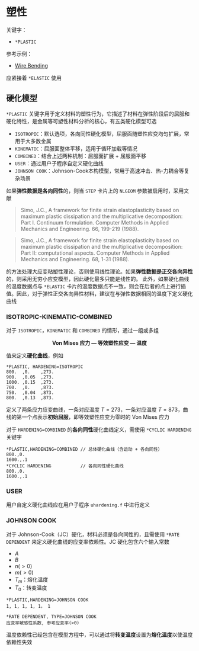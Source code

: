 # 塑性

关键字：

- `*PLASTIC`

参考示例：

- [Wire Bending](../chap6/sec2-wirebending.md)

应紧接着 `*ELASTIC` 使用

## 硬化模型

`*PLASTIC` 关键字用于定义材料的塑性行为，它描述了材料在弹性阶段后的屈服和硬化特性，是金属等可塑性材料分析的核心，有五类硬化模型可选

- `ISOTROPIC`：默认选项，各向同性硬化模型，屈服面随塑性应变均匀扩展，常用于大多数金属
- `KINEMATIC`：屈服面整体平移，适用于循环加载等情况
- `COMBINED`：结合上述两种机制：屈服面扩展 + 屈服面平移
- `USER`：通过用户子程序自定义硬化曲线
- `JOHNSON COOK`：Johnson-Cook本构模型，常用于高速冲击、热-力耦合等复杂场景


如果**弹性数据是各向同性**的，则当 `STEP` 卡片上的 `NLGEOM` 参数被启用时，采用文献

> Simo, J.C., A framework for finite strain elastoplasticity based on maximum plastic dissipation and the multiplicative decomposition: Part I. Continuum formulation. Computer Methods in Applied Mechanics and Engineering. 66, 199-219 (1988).

> Simo, J.C., A framework for finite strain elastoplasticity based on maximum plastic dissipation and the multiplicative decomposition: Part II: computational aspects. Computer Methods in Applied Mechanics and Engineering. 68, 1-31 (1988).

的方法处理大应变粘塑性理论，否则使用线性理论。如果**弹性数据是正交各向异性**的，则采用无穷小应变模型，因此硬化最多只能是线性的。
此外，如果硬化曲线的温度数据点与 `*ELASTIC` 卡片的温度数据点不一致，则会在后者的点上进行插值。因此，对于弹性正交各向异性材料，建议在与弹性数据相同的温度下定义硬化曲线


### ISOTROPIC-KINEMATIC-COMBINED

对于 `ISOTROPIC`，`KINEMATIC` 和 `COMBINED` 的情形，通过一组或多组 

<p style="text-align:center; font-weight:bold;">
  Von Mises 应力 — 等效塑性应变 — 温度
</p>

值来定义**硬化曲线**，例如

```
*PLASTIC, HARDENING=ISOTROPIC
800.  ,0.    ,273.
900.  ,0.05  ,273.
1000. ,0.15  ,273.
700.  ,0.    ,873.
750.  ,0.04  ,873.
800.  ,0.13  ,873.
```

定义了两条应力应变曲线，一条对应温度 $T=273$，一条对应温度 $T=873$，曲线的第一个点表示**初始屈服**，即等效塑性应变为零时的 Von Mises 应力

对于 `HARDENING=COMBINED` 的**各向同性**硬化曲线定义，需使用 `*CYCLIC HARDENING` 关键字

```
*PLASTIC,HARDENING=COMBINED // 总体硬化曲线（含运动 + 各向同性）
800.,0.
1600.,.1
*CYCLIC HARDENING           // 各向同性硬化曲线
800.,0.
1600.,.1
```

### USER

用户自定义硬化曲线应在用户子程序 `uhardening.f` 中进行定义

### JOHNSON COOK

对于 Johnson-Cook（JC）硬化，材料必须是各向同性的，且需使用 `*RATE DEPENDENT` 来定义硬化曲线的应变率依赖性。JC 硬化包含六个输入常数

- $A$
- $B$
- $n(>0)$
- $m(>0)$
- $T_{m}$：熔化温度
- $T_{0}$：转变温度

```
*PLASTIC,HARDENING=JOHNSON COOK
1, 1, 1, 1, 1， 1

*RATE DEPENDENT, TYPE=JOHNSON COOK
应变率敏感性系数, 参考应变率(>0)
```


温度依赖性已经包含在模型方程中，可以通过将**转变温度**设置为**熔化温度**以使温度依赖性失效